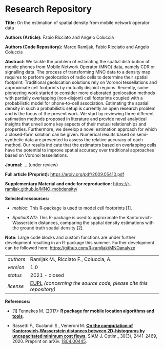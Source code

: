 # Research Repository

**Title:** On the estimation of spatial density from mobile network operator data

**Authors (Article):** Fabio Ricciato and Angelo Coluccia

**Authors (Code Repository):** Marco Ramljak, Fabio Ricciatio and Angelo Coluccia

**Abstract:** We tackle the problem of estimating the spatial distribution of mobile phones from Mobile Network Operator (MNO) data, namely CDR or signalling data. The process of transforming MNO data to a density map requires to perform geolocation of radio cells to determine their spatial footprint. Traditional geolocation solutions rely on Voronoi tessellations and approximate cell footprints by mutually disjoint regions. Recently, some pioneering work started to consider more elaborated geolocation methods with partially overlapping (non-disjont) cell footprints coupled with a probabilistic model for phone-to-cell association. Estimating the spatial density in such a probabilistic setup is currently an open research problem and is the focus of the present work. We start by reviewing three different estimation methods proposed in literature and provide novel analytical insights that unveil some key aspects of their mutual relationships and properties. Furthermore, we develop a novel estimation approach for which a closed-form solution can be given. Numerical results based on semi-synthetic data are presented to assess the relative accuracy of each method. Our results indicate that the estimators based on overlapping cells have the potential to improve spatial accuracy over traditional approaches based on Voronoi tessellations.

**Journal:** ... (under review)

**Full article (Preprint):** <https://arxiv.org/pdf/2009.05410.pdf>

**Supplementary Material and code for reproduction:** <https://r-ramljak.github.io/MNO_mobdensity/>

**Selected ressources:**

-   *mobloc*: This R-package is used to model cell footprints [1].

-   *SpatialKWD*: This R-package is used to approximate the Kantorovich-Wasserstein distances, comparing the spatial density estimations with the ground truth spatial density [2].

**Note:** Large code blocks and custom functions are under further development resulting in an R-package this summer. Further development can be followed here: <https://github.com/R-ramljak/MNOanalyze>

|           |                                                                                                                                                             |
|-----------|-------------------------------------------------------------------------------------------------------------------------------------------------------------|
| *authors* | Ramljak M., Ricciato F., Coluccia, A.                                                                                                                       |
| *version* | 1.0                                                                                                                                                         |
| *status*  | 2021 - closed                                                                                                                                               |
| *license* | [EUPL](https://joinup.ec.europa.eu/sites/default/files/custom-page/attachment/eupl_v1.2_en.pdf) *(concerning the source code, please cite this repository)* |

**References:**

-   [1] Tennekes M. (2017): [**R package for mobile location algorithms and tools**](https://github.com/MobilePhoneESSnetBigData/mobloc).

-   Bassetti F., Gualandi S., Veneroni M. [**On the computation of Kantorovich-Wasserstein distances between 2D-histograms by uncapacitated minimum cost flows**](https://epubs.siam.org/doi/abs/10.1137/19M1261195). SIAM J. Optim., 30(3), 2441–2469, 2020. Preprint on arXiv: [1804.00445](https://arxiv.org/abs/1804.00445).
